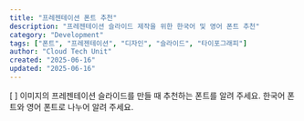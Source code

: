 ```yaml
---
title: "프레젠테이션 폰트 추천"
description: "프레젠테이션 슬라이드 제작을 위한 한국어 및 영어 폰트 추천"
category: "Development"
tags: ["폰트", "프레젠테이션", "디자인", "슬라이드", "타이포그래피"]
author: "Cloud Tech Unit"
created: "2025-06-16"
updated: "2025-06-16"
---
```


[ ] 이미지의 프레젠테이션 슬라이드를 만들 때 추천하는 폰트를 알려 주세요. 한국어 폰트와 영어 폰트로 나누어 알려 주세요.
